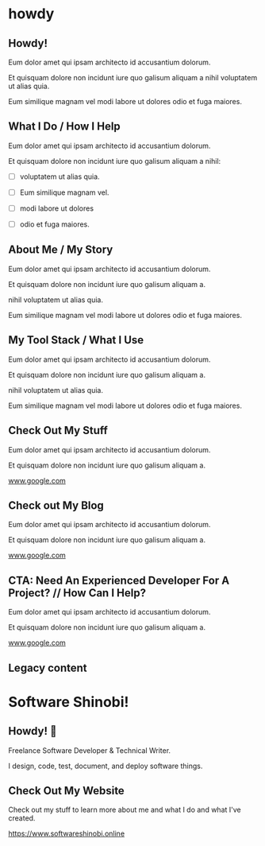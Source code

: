 # howdy

## Howdy!

Eum dolor amet qui ipsam architecto id accusantium dolorum.

Et quisquam dolore non incidunt iure quo galisum aliquam a nihil voluptatem ut alias quia.

Eum similique magnam vel modi labore ut dolores odio et fuga maiores.

## What I Do / How I Help

Eum dolor amet qui ipsam architecto id accusantium dolorum. 

Et quisquam dolore non incidunt iure quo galisum aliquam a nihil:

- [ ] voluptatem ut alias quia. 
- [ ] Eum similique magnam vel.

- [ ] modi labore ut dolores
- [ ] odio et fuga maiores.

## About Me / My Story

Eum dolor amet qui ipsam architecto id accusantium dolorum.

Et quisquam dolore non incidunt iure quo galisum aliquam a.

nihil voluptatem ut alias quia.

Eum similique magnam vel modi labore ut dolores odio et fuga maiores.

## My Tool Stack / What I Use

Eum dolor amet qui ipsam architecto id accusantium dolorum.

Et quisquam dolore non incidunt iure quo galisum aliquam a.

nihil voluptatem ut alias quia.

Eum similique magnam vel modi labore ut dolores odio et fuga maiores.

## Check Out My Stuff

Eum dolor amet qui ipsam architecto id accusantium dolorum.

Et quisquam dolore non incidunt iure quo galisum aliquam a.

www.google.com

## Check out My Blog

Eum dolor amet qui ipsam architecto id accusantium dolorum.

Et quisquam dolore non incidunt iure quo galisum aliquam a.

www.google.com

## CTA: Need An Experienced Developer For A Project? // How Can I Help?

Eum dolor amet qui ipsam architecto id accusantium dolorum.

Et quisquam dolore non incidunt iure quo galisum aliquam a.

www.google.com








## Legacy content

# Software Shinobi!

## Howdy! 👋

Freelance Software Developer & Technical Writer.

I design, code, test, document, and deploy software things.

## Check Out My Website

Check out my stuff to learn more about me and what I do and what I've created.

https://www.softwareshinobi.online
